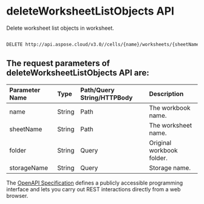 # **deleteWorksheetListObjects API**

Delete worksheet list objects in worksheet. 

```bash

DELETE http://api.aspose.cloud/v3.0//cells/{name}/worksheets/{sheetName}/listobjects

```

## The request parameters of **deleteWorksheetListObjects** API are: 

| Parameter Name | Type | Path/Query String/HTTPBody | Description | 
| :- | :- | :- |:- | 
|name|String|Path|The workbook name.|
|sheetName|String|Path|The worksheet name.|
|folder|String|Query|Original workbook folder.|
|storageName|String|Query|Storage name.|


The [OpenAPI Specification](https://reference.aspose.cloud/cells/#/ListObjectsController/DeleteWorksheetListObjects) defines a publicly accessible programming interface and lets you carry out REST interactions directly from a web browser.
